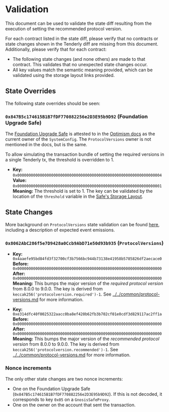 # Validation

This document can be used to validate the state diff resulting from the execution of setting the recommended protocol version.

For each contract listed in the state diff, please verify that no contracts or state changes shown in the Tenderly diff are missing from this document. Additionally, please verify that for each contract:

- The following state changes (and none others) are made to that contract. This validates that no unexpected state changes occur.
- All key values match the semantic meaning provided, which can be validated using the storage layout links provided.

## State Overrides

The following state overrides should be seen:

### `0x847B5c174615B1B7fDF770882256e2D3E95b9D92` (Foundation Upgrade Safe)

The [Foundation Upgrade Safe](https://etherscan.io/address/0x847B5c174615B1B7fDF770882256e2D3E95b9D92) is attested to in the [Optimism docs](https://docs.optimism.io/chain/security/privileged-roles#system-config-owner) as the current owner of the `SystemConfig`.
The `ProtocolVersions` owner is not mentioned in the docs, but is the same.

To allow simulating the transaction bundle of setting the required versions in a single Tenderly tx, the threshold is overridden to 1.

- **Key:** `0x0000000000000000000000000000000000000000000000000000000000000004` <br/>
  **Value:** `0x0000000000000000000000000000000000000000000000000000000000000001` <br/>
  **Meaning:** The threshold is set to 1. The key can be validated by the location of the `threshold` variable in the [Safe's Storage Layout](https://github.com/safe-global/safe-smart-account/blob/v1.3.0/contracts/examples/libraries/GnosisSafeStorage.sol#L14).

## State Changes

More background on `ProtocolVersions` state validation can be found
[here](../../common/protocol-versions.md), including a description of expected event emissions.

### `0x8062AbC286f5e7D9428a0Ccb9AbD71e50d93b935` (`ProtocolVersions`)

- **Key:** `0x4aaefe95bd84fd3f32700cf3b7566bc944b73138e41958b5785826df2aecace0` <br/>
  **Before:** `0x0000000000000000000000000000000000000008000000000000000000000000` <br/>
  **After:** `0x0000000000000000000000000000000000000009000000000000000000000000` <br/>
  **Meaning:** This bumps the major version of the *required protocol version* from 8.0.0 to 9.0.0.
  The key is derived from `keccak256('protocolversion.required')-1`. See [../../common/protocol-versions.md](../../common/protocol-versions.md) for more information.

- **Key:** `0xe314dfc40f0025322aacc0ba8ef420b62fb3b702cf01e0cdf3d829117ac2ff1a` <br/>
  **Before:** `0x0000000000000000000000000000000000000008000000000000000000000000` <br/>
  **After:** `0x0000000000000000000000000000000000000009000000000000000000000000` <br/>
  **Meaning:** This bumps the major version of the *recommended protocol version* from 8.0.0 to 9.0.0.
  The key is derived from `keccak256('protocolversion.recommended')-1`. See [../../common/protocol-versions.md](../../common/protocol-versions.md) for more information.


### Nonce increments

The only other state changes are two nonce increments:

- One on the Foundation Upgrade Safe (`0x847B5c174615B1B7fDF770882256e2D3E95b9D92`). If this is not decoded, it corresponds to key `0x05` on a `GnosisSafeProxy`.
- One on the owner on the account that sent the transaction.

